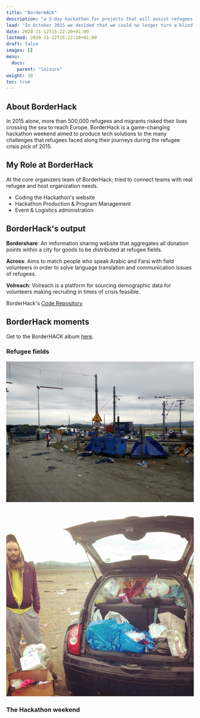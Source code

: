 ```yaml
---
title: "BorderHACK"
description: "a 3-day hackathon for projects that will assist refugees on their journey, and a smooth transition into their new homes."
lead: "In October 2015 we decided that we could no longer turn a blind eye to the ongoing refugee crisis."
date: 2020-11-12T15:22:20+01:00
lastmod: 2020-11-12T15:22:20+01:00
draft: false
images: []
menu:
  docs:
    parent: "leisure"
weight: 38
toc: true
---
```


## About BorderHack

In 2015 alone, more than 500,000 refugees and migrants risked their lives crossing the sea to reach Europe. BorderHack is a game-changing hackathon weekend aimed to produce tech solutions to the many challenges that refugees faced along their journeys during the refugee crisis pick of 2015.

## My Role at BorderHack

At the core organizers team of BorderHack; tried to connect teams with real refugee and host organization needs.

* Coding the Hackathon's website
* Hackathon Production & Program Management
* Event & Logistics administration

## BorderHack's output

**Bordershare**: An imformation sharing website that aggregates all donation points within a city for goods to be distributed at refugee fields.

**Across**: Aims to match people who speak Arabic and Farsi with field volunteers in order to solve language translation and communication issues of refugees.

**Volreach**: Volreach is a platform for sourcing demographic data for volunteers making recruiting in times of crisis feasible.

BorderHack's [Code Repository](https://github.com/BorderHACK-org "BorderHack GitHub Organization")

## BorderHack moments

Get to the BorderHACK album [here](https://www.facebook.com/BorderHACK/photos "BorderHack Photos").

### Refugee fields

![Refugee Camp](borderhack-4.jpg "Refugee Camp - Idomeni.")

![At the field](borderhack-3.jpg "Field Visit.")

### The Hackathon weekend
